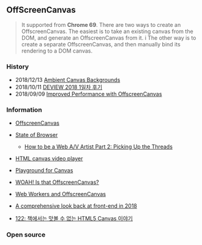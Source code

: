 ## OffScreenCanvas
> It supported from **Chrome 69**.
> There are two ways to create an OffscreenCanvas. 
> The easiest is to take an existing canvas from the DOM, and generate an OffscreenCanvas from it. i
> The other way is to create a separate OffscreenCanvas, and then manually bind its rendering to a DOM canvas.

### History
- 2018/12/13 [Ambient Canvas Backgrounds](https://tympanus.net/codrops/2018/12/13/ambient-canvas-backgrounds/)
- 2018/10/11 [DEVIEW 2018 1일차 후기](https://www.popit.kr/deview-2018-1%EC%9D%BC%EC%B0%A8-%ED%9B%84%EA%B8%B0/)
- 2018/09/09 [Improved Performance with OffscreenCanvas](https://newinweb.com/2018/09/10/offscreen-canvas/)



### Information
- [OffscreenCanvas](https://developer.mozilla.org/ko/docs/Web/API/OffscreenCanvas)

- [State of Browser](https://2018.stateofthebrowser.com)
    - [How to be a Web A/V Artist Part 2: Picking Up the Threads](https://2018.stateofthebrowser.com/speakers/ruth-john/)
- [HTML canvas video player](https://muffinman.io/html-canvas-video-player/)
- [Playground for Canvas](http://www.3daysofprogramming.com/playground/examples/index.html)
- [WOAH! Is that OffscreenCanvas?](https://www.dotconferences.com/2018/11/sam-wray-offscreencanvas)
- [Web Workers and OffscreenCanvas](https://spectrum.chat/codepen/general/web-workers-and-offscreencanvas~00d7da6a-8ba8-4675-8ef7-8be1f709ddf1)
- [A comprehensive look back at front-end in 2018](https://blog.logrocket.com/a-comprehensive-look-back-at-frontend-in-2018-8122e724a802)
- [122: 책에서는 맛볼 수 없는 HTML5 Canvas 이야기](https://www.slideshare.net/deview/122-html5-canvas)

### Open source


